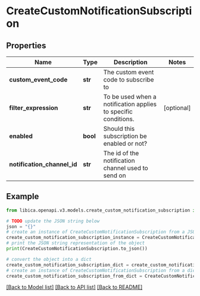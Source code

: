 # CreateCustomNotificationSubscription


## Properties

Name | Type | Description | Notes
------------ | ------------- | ------------- | -------------
**custom_event_code** | **str** | The custom event code to subscribe to | 
**filter_expression** | **str** | To be used when a notification applies to specific conditions. | [optional] 
**enabled** | **bool** | Should this subscription be enabled or not? | 
**notification_channel_id** | **str** | The id of the notification channel used to send on | 

## Example

```python
from libica.openapi.v3.models.create_custom_notification_subscription import CreateCustomNotificationSubscription

# TODO update the JSON string below
json = "{}"
# create an instance of CreateCustomNotificationSubscription from a JSON string
create_custom_notification_subscription_instance = CreateCustomNotificationSubscription.from_json(json)
# print the JSON string representation of the object
print(CreateCustomNotificationSubscription.to_json())

# convert the object into a dict
create_custom_notification_subscription_dict = create_custom_notification_subscription_instance.to_dict()
# create an instance of CreateCustomNotificationSubscription from a dict
create_custom_notification_subscription_from_dict = CreateCustomNotificationSubscription.from_dict(create_custom_notification_subscription_dict)
```
[[Back to Model list]](../README.md#documentation-for-models) [[Back to API list]](../README.md#documentation-for-api-endpoints) [[Back to README]](../README.md)


